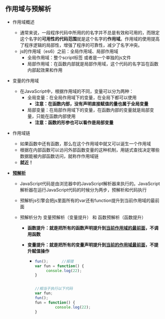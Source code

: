 ## 作用域与预解析

- 作用域概述

  - 通常来说，一段程序代码中所用的的名字并不总是有效和可用的，而限定这个名字的**可用性的代码范围**就是这个名字的**作用域**。作用域的使用提高了程序逻辑的局部性，增强了程序的可靠性，减少了名字冲突。
  - js的作用域（es6）之前：全局作用域、局部作用域
    - 全局作用域：整个script标签  或者是一个单独的js文件
    - 局部作用域：在函数内部就是局部作用域，这个代码的名字旨在函数内部起效果和作用

- 变量的作用域

  - 在JavaScript中，根据作用域的不同，变量可以分为两种：
    - 全局变量：在全局作用域下的变量，在全局下都可以使用
      - **注意：在函数内部，没有声明直接赋值的量也属于全局变量**
    - 局部变量：在局部作用域下的变量，在函数内部的变量就是局部变量，只能在函数内部使用
      - **注意：函数的形参也可以看作是局部变量**

- 作用域链

  - 如果函数中还有函数，那么在这个作用域中就又可以诞生一个作用域
  - 根据在内部函数可以访问外部函数变量的这种机制，用链式查找决定哪些数据能被内部函数访问，就称作作用域链
  - **就近！**

  

  

- **<u>预解析</u>**

  - JavaScript代码是由浏览器中的JavaScript解析器来执行的。JavaScript解析器在运行JavaScript代码的时候分为两步，预解析和代码执行

  - 预解析js引擎会把js里面所有的var还有function提升到当前作用域的最前面

  - 预解析分为  变量预解析（变量提升） 和   函数预解析（函数提升）

    - **函数提升：就是把所有的函数声明提升到<u>当前作用域的最前面</u>，不调用函数**

    - **变量提升：就是把所有的变量声明提升到<u>当前的作用域最前面</u>，不提升赋值操作**

      - ```js
        fun();      //报错
        var fun = function() {
             console.log(22);
        }
        
        
        //相当于执行以下代码
        var fun;
        fun();
        fun = function() {
                 console.log(22);
        }
        ```